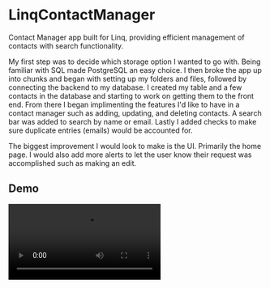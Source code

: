 # LinqContactManager

Contact Manager app built for Linq, providing efficient management of contacts with search functionality.

My first step was to decide which storage option I wanted to go with. Being familiar with SQL made PostgreSQL an easy choice.
I then broke the app up into chunks and began with setting up my folders and files, followed by connecting the backend to my database.
I created my table and a few contacts in the database and starting to work on getting them to the front end.
From there I began implimenting the features I'd like to have in a contact manager such as adding, updating, and deleting contacts.
A search bar was added to search by name or email.
Lastly I added checks to make sure duplicate entries (emails) would be accounted for.

The biggest improvement I would look to make is the UI. Primarily the home page.
I would also add more alerts to let the user know their request was accomplished such as making an edit.

## Demo
<video src="https://jmp.sh/s/fxZQq10OVcVU1cgOOaEd" width="300" />



## Features
- Add new contacts with name and email.
- View all contacts.
- Search contacts by name or email.
- Built with Node.js, Express, PostgreSQL, and Vite.

---

## Prerequisites
Ensure you have the following installed:
- [Node.js](https://nodejs.org/) (v18+ recommended)
- [PostgreSQL](https://www.postgresql.org/)
- [Vite](https://vitejs.dev/) (installed via npm)
- [Postman](https://www.postman.com/downloads/) for API testing (optional)

---

## Installation

1. **Clone the Repository:**
    ```bash
    git clone https://github.com/ZF4/LinqContactManager.git
    cd LinqContactManager
    ```

2. **Install Backend Dependencies:**
    ```bash
    cd server
    npm install
    ```

3. **Install Frontend Dependencies:**
    ```bash
    cd ../client
    npm install
    ```

4. **Configure Environment Variables:**
    Create a `.env` file in the backend directory with the following variables:
    ```env
    DB_USER=your_pg_username
    DB_PASSWORD=your_pg_password
    DB_HOST=localhost
    DB_PORT=5432
    DB_NAME=contact_list_manager
    ```

---

## Database Setup

1. **Start PostgreSQL:**
    Ensure PostgreSQL is running using pgAdmin or CLI:
    ```bash
    sudo service postgresql start
    ```

2. **Create Database and Table:**
    ```sql
    CREATE DATABASE contact_list_manager;
    
    CREATE TABLE contacts (
      id SERIAL PRIMARY KEY,
      name VARCHAR(255) NOT NULL,
      email VARCHAR(255) UNIQUE NOT NULL
    );
    ```

---

## Running the Application

1. **Start the Backend Server:**
    ```bash
    cd server
    npm run dev
    ```
    The server will run at `http://localhost:8080`

2. **Start the Frontend with Vite:**
    ```bash
    cd ../client
    npm run dev
    ```
    By default, Vite will run on `http://localhost:5173`

---

## API Endpoints

- **Add Contact:**
  - `POST /contacts`
  - Body: `{ "name": "John Doe", "email": "john.doe@example.com" }`
- **Get All Contacts:**
  - `GET /contacts`
- **Search Contacts:**
  - `GET /contacts/search?query=john`

---

## Contact
For any questions, reach out via email.

